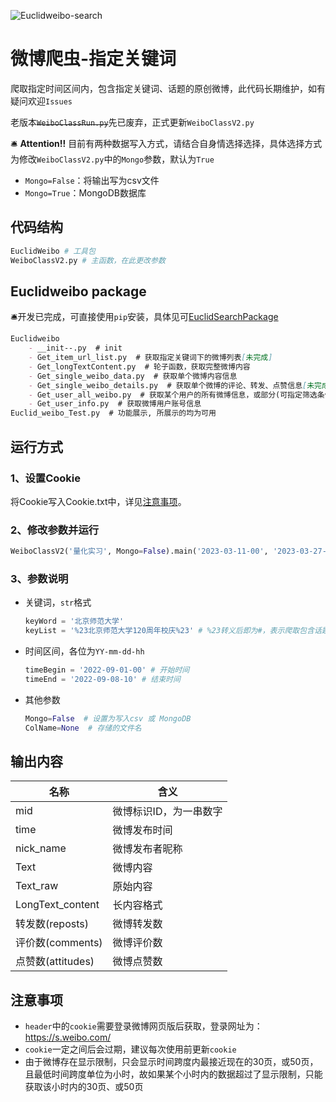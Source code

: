 ![Euclidweibo-search](https://socialify.git.ci/Euclid-Jie/Euclidweibo-search/image?language=1&name=1&owner=1&stargazers=1&theme=Light)
# 微博爬虫-指定关键词
爬取指定时间区间内，包含指定关键词、话题的原创微博，此代码长期维护，如有疑问欢迎`Issues`

老版本~~`WeiboClassRun.py`~~先已废弃，正式更新`WeiboClassV2.py`

🛎️ **Attention!!** 目前有两种数据写入方式，请结合自身情选择选择，具体选择方式为修改`WeiboClassV2.py`中的`Mongo`参数，默认为`True`

- `Mongo=False`：将输出写为csv文件
- `Mongo=True`：MongoDB数据库

## 代码结构

```python
EuclidWeibo # 工具包
WeiboClassV2.py # 主函数，在此更改参数
```

## Euclidweibo package

🛎️开发已完成，可直接使用`pip`安装，具体见可[EuclidSearchPackage](https://github.com/Euclid-Jie/EuclidSearchPackage)

```markdown
Euclidweibo
    - __init--.py  # init
    - Get_item_url_list.py  # 获取指定关键词下的微博列表[未完成]
    - Get_longTextContent.py  # 轮子函数，获取完整微博内容
    - Get_single_weibo_data.py  # 获取单个微博内容信息
    - Get_single_weibo_details.py  # 获取单个微博的评论、转发、点赞信息[未完成]
    - Get_user_all_weibo.py  # 获取某个用户的所有微博信息，或部分(可指定筛选条件)
    - Get_user_info.py  # 获取微博用户账号信息
Euclid_weibo_Test.py  # 功能展示, 所展示的均为可用
```

## 运行方式

### 1、设置Cookie

将Cookie写入Cookie.txt中，详见[注意事项](##注意事项)。

### 2、修改参数并运行

```python
WeiboClassV2('量化实习', Mongo=False).main('2023-03-11-00', '2023-03-27-21')
```

### 3、参数说明

- 关键词，`str`格式

  ```python
  keyWord = '北京师范大学'
  keyList = '%23北京师范大学120周年校庆%23' # %23转义后即为#，表示爬取包含话题的微博
  ```

- 时间区间，各位为`YY-mm-dd-hh`

  ```python
  timeBegin = '2022-09-01-00' # 开始时间
  timeEnd = '2022-09-08-10' # 结束时间
  ```

- 其他参数

  ```python
  Mongo=False  # 设置为写入csv 或 MongoDB
  ColName=None  # 存储的文件名
  ```


## 输出内容

| 名称              | 含义                   |
| ----------------- | ---------------------- |
| mid               | 微博标识ID，为一串数字 |
| time              | 微博发布时间           |
| nick_name         | 微博发布者昵称         |
| Text              | 微博内容               |
| Text_raw          | 原始内容               |
| LongText_content  | 长内容格式             |
| 转发数(reposts)   | 微博转发数             |
| 评价数(comments)  | 微博评价数             |
| 点赞数(attitudes) | 微博点赞数             |

## 注意事项

- `header`中的`cookie`需要登录微博网页版后获取，登录网址为：https://s.weibo.com/
- `cookie`一定之间后会过期，建议每次使用前更新`cookie`
- 由于微博存在显示限制，只会显示时间跨度内最接近现在的30页，或50页，且最低时间跨度单位为小时，故如果某个小时内的数据超过了显示限制，只能获取该小时内的30页、或50页